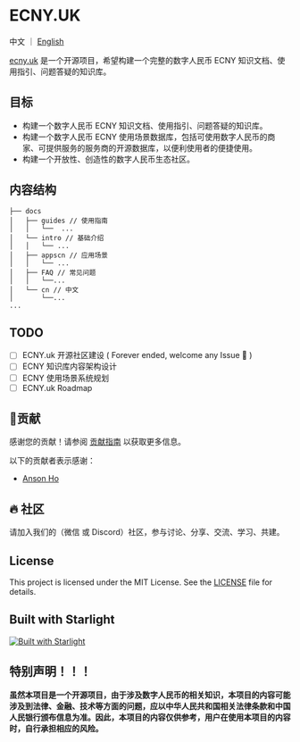 # ECNY.UK

中文 ｜ [English](README.md)

[ecny.uk](https://ecny.uk) 是一个开源项目，希望构建一个完整的数字人民币 ECNY 知识文档、使用指引、问题答疑的知识库。

## 目标

- 构建一个数字人民币 ECNY 知识文档、使用指引、问题答疑的知识库。
- 构建一个数字人民币 ECNY 使用场景数据库，包括可使用数字人民币的商家、可提供服务的服务商的开源数据库，以便利使用者的便捷使用。
- 构建一个开放性、创造性的数字人民币生态社区。

## 内容结构

```
├── docs
│   ├── guides // 使用指南
│   │   └──  ...
│   └── intro // 基础介绍
│   │   └── ...
│   ├── appscn // 应用场景
│   │   └── ...
│   ├── FAQ // 常见问题
│   │   └──...
│   └── cn // 中文
│       └──...
...
```

## TODO
- [ ] ECNY.uk 开源社区建设 ( Forever ended, welcome any Issue 🚀 )
- [ ] ECNY 知识库内容架构设计
- [ ] ECNY 使用场景系统规划
- [ ] ECNY.uk Roadmap

## 🤝贡献

感谢您的贡献！请参阅 [贡献指南](CONTRIBUTING_CN.md) 以获取更多信息。

以下的贡献者表示感谢：

- [Anson Ho](https://github.com/Anson2dev)

## 🔥 社区
请加入我们的（微信 或 Discord）社区，参与讨论、分享、交流、学习、共建。

## License

This project is licensed under the MIT License. See the [LICENSE](LICENSE) file for details.

## Built with Starlight

[![Built with Starlight](https://astro.badg.es/v2/built-with-starlight/tiny.svg)](https://starlight.astro.build)

## 特别声明！！！

**虽然本项目是一个开源项目，由于涉及数字人民币的相关知识，本项目的内容可能涉及到法律、金融、技术等方面的问题，应以中华人民共和国相关法律条款和中国人民银行颁布信息为准。因此，本项目的内容仅供参考，用户在使用本项目的内容时，自行承担相应的风险。**